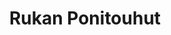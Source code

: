 ---
title: Rukan Ponitouhut
ruka: ye
aktiviteetti: ye
elamys: ye
slug: https://www.rukanponitouhut.fi
update: 2022-03-28-16:57
products: Talutusratsastus, poninhoito, kärryajelu, poniagility, kepparitunti, OmaPoni-päivä, ponisynttärit ja leirit
image01: ../images/rukanponitouhut.jpg
---